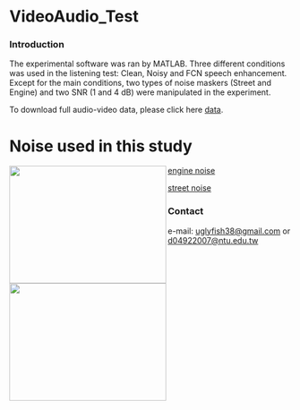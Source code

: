 # VideoAudio_Test

### Introduction
The experimental software was ran by MATLAB. Three different conditions was used in the listening test: Clean, Noisy and FCN speech enhancement. Except for the main conditions, two types of noise maskers (Street and Engine) and two SNR (1 and 4 dB) were manipulated in the experiment.

To download full audio-video data, please click here [data](https://drive.google.com/drive/folders/1iycJkD47wdJO9xw48ChR4g4cCmDnH4Iu?usp=sharing).


# Noise used in this study
 <img align="left" width="280" height="210" src="https://github.com/JasonSWFu/VideoAudio_Test/blob/master/images/engine.bmp"> <img align="left" width="280" height="210" src="https://github.com/JasonSWFu/VideoAudio_Test/blob/master/images/street.bmp"> 
 
 [engine noise](https://github.com/JasonSWFu/VideoAudio_Test/blob/master/noise_audio/engine.wav)



[street noise](https://github.com/JasonSWFu/VideoAudio_Test/blob/master/noise_audio/street.wav)  
    
### Contact

e-mail: uglyfish38@gmail.com or d04922007@ntu.edu.tw

